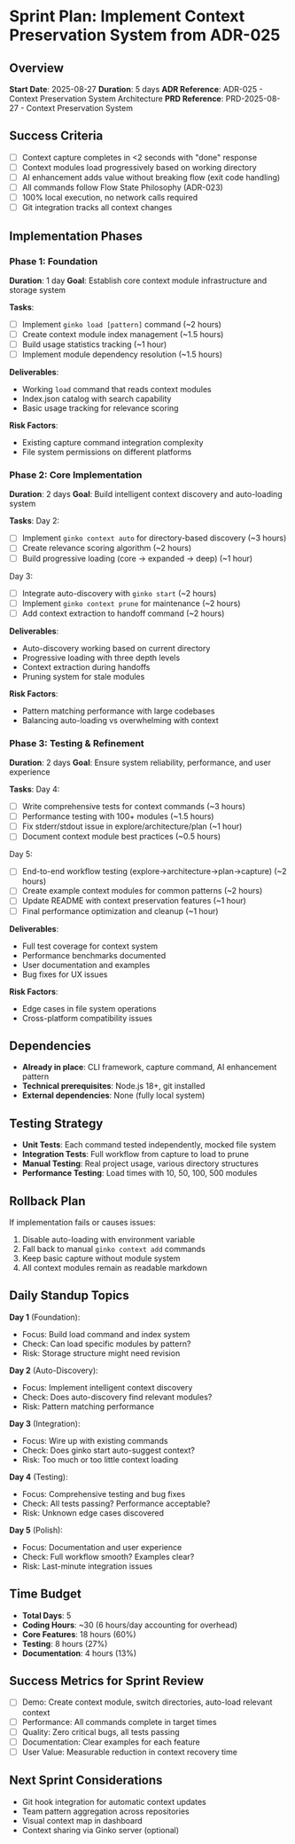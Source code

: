 # Sprint Plan: Implement Context Preservation System from ADR-025

## Overview
**Start Date**: 2025-08-27
**Duration**: 5 days
**ADR Reference**: ADR-025 - Context Preservation System Architecture
**PRD Reference**: PRD-2025-08-27 - Context Preservation System

## Success Criteria
- [ ] Context capture completes in <2 seconds with "done" response
- [ ] Context modules load progressively based on working directory
- [ ] AI enhancement adds value without breaking flow (exit code handling)
- [ ] All commands follow Flow State Philosophy (ADR-023)
- [ ] 100% local execution, no network calls required
- [ ] Git integration tracks all context changes

## Implementation Phases

### Phase 1: Foundation
**Duration**: 1 day
**Goal**: Establish core context module infrastructure and storage system

**Tasks**:
- [ ] Implement `ginko load [pattern]` command (~2 hours)
- [ ] Create context module index management (~1.5 hours)
- [ ] Build usage statistics tracking (~1 hour)
- [ ] Implement module dependency resolution (~1.5 hours)

**Deliverables**:
- Working `load` command that reads context modules
- Index.json catalog with search capability
- Basic usage tracking for relevance scoring

**Risk Factors**:
- Existing capture command integration complexity
- File system permissions on different platforms

### Phase 2: Core Implementation
**Duration**: 2 days
**Goal**: Build intelligent context discovery and auto-loading system

**Tasks**:
Day 2:
- [ ] Implement `ginko context auto` for directory-based discovery (~3 hours)
- [ ] Create relevance scoring algorithm (~2 hours)
- [ ] Build progressive loading (core → expanded → deep) (~1 hour)

Day 3:
- [ ] Integrate auto-discovery with `ginko start` (~2 hours)
- [ ] Implement `ginko context prune` for maintenance (~2 hours)
- [ ] Add context extraction to handoff command (~2 hours)

**Deliverables**:
- Auto-discovery working based on current directory
- Progressive loading with three depth levels
- Context extraction during handoffs
- Pruning system for stale modules

**Risk Factors**:
- Pattern matching performance with large codebases
- Balancing auto-loading vs overwhelming with context

### Phase 3: Testing & Refinement
**Duration**: 2 days
**Goal**: Ensure system reliability, performance, and user experience

**Tasks**:
Day 4:
- [ ] Write comprehensive tests for context commands (~3 hours)
- [ ] Performance testing with 100+ modules (~1.5 hours)
- [ ] Fix stderr/stdout issue in explore/architecture/plan (~1 hour)
- [ ] Document context module best practices (~0.5 hours)

Day 5:
- [ ] End-to-end workflow testing (explore→architecture→plan→capture) (~2 hours)
- [ ] Create example context modules for common patterns (~2 hours)
- [ ] Update README with context preservation features (~1 hour)
- [ ] Final performance optimization and cleanup (~1 hour)

**Deliverables**:
- Full test coverage for context system
- Performance benchmarks documented
- User documentation and examples
- Bug fixes for UX issues

**Risk Factors**:
- Edge cases in file system operations
- Cross-platform compatibility issues

## Dependencies
- **Already in place**: CLI framework, capture command, AI enhancement pattern
- **Technical prerequisites**: Node.js 18+, git installed
- **External dependencies**: None (fully local system)

## Testing Strategy
- **Unit Tests**: Each command tested independently, mocked file system
- **Integration Tests**: Full workflow from capture to load to prune
- **Manual Testing**: Real project usage, various directory structures
- **Performance Testing**: Load times with 10, 50, 100, 500 modules

## Rollback Plan
If implementation fails or causes issues:
1. Disable auto-loading with environment variable
2. Fall back to manual `ginko context add` commands
3. Keep basic capture without module system
4. All context modules remain as readable markdown

## Daily Standup Topics

**Day 1** (Foundation):
- Focus: Build load command and index system
- Check: Can load specific modules by pattern?
- Risk: Storage structure might need revision

**Day 2** (Auto-Discovery):
- Focus: Implement intelligent context discovery
- Check: Does auto-discovery find relevant modules?
- Risk: Pattern matching performance

**Day 3** (Integration):
- Focus: Wire up with existing commands
- Check: Does ginko start auto-suggest context?
- Risk: Too much or too little context loading

**Day 4** (Testing):
- Focus: Comprehensive testing and bug fixes
- Check: All tests passing? Performance acceptable?
- Risk: Unknown edge cases discovered

**Day 5** (Polish):
- Focus: Documentation and user experience
- Check: Full workflow smooth? Examples clear?
- Risk: Last-minute integration issues

## Time Budget
- **Total Days**: 5
- **Coding Hours**: ~30 (6 hours/day accounting for overhead)
- **Core Features**: 18 hours (60%)
- **Testing**: 8 hours (27%)
- **Documentation**: 4 hours (13%)

## Success Metrics for Sprint Review
- [ ] Demo: Create context module, switch directories, auto-load relevant context
- [ ] Performance: All commands complete in target times
- [ ] Quality: Zero critical bugs, all tests passing
- [ ] Documentation: Clear examples for each feature
- [ ] User Value: Measurable reduction in context recovery time

## Next Sprint Considerations
- Git hook integration for automatic context updates
- Team pattern aggregation across repositories
- Visual context map in dashboard
- Context sharing via Ginko server (optional)